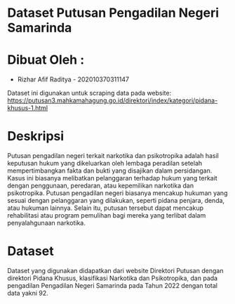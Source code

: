 # Dataset Putusan Pengadilan Negeri Samarinda

# Dibuat Oleh : 
- Rizhar Afif Raditya - 202010370311147

Dataset ini digunakan untuk scraping data pada website: https://putusan3.mahkamahagung.go.id/direktori/index/kategori/pidana-khusus-1.html


# Deskripsi
Putusan pengadilan negeri terkait narkotika dan psikotropika adalah hasil keputusan hukum yang dikeluarkan oleh lembaga peradilan setelah mempertimbangkan fakta dan bukti yang disajikan dalam persidangan. Kasus ini biasanya melibatkan pelanggaran terhadap hukum yang terkait dengan penggunaan, peredaran, atau kepemilikan narkotika dan psikotropika. Putusan pengadilan negeri biasanya mencakup hukuman yang sesuai dengan pelanggaran yang dilakukan, seperti pidana penjara, denda, atau hukuman lainnya. Selain itu, putusan tersebut dapat mencakup rehabilitasi atau program pemulihan bagi mereka yang terlibat dalam penyalahgunaan narkotika.

# Dataset
Dataset yang digunakan didapatkan dari website Direktori Putusan dengan direktori Pidana Khusus, klasifikasi Narkotika dan Psikotropika, dan pada pengadilan Pengadilan Negeri Samarinda pada Tahun 2022 dengan total data yakni 92. 
